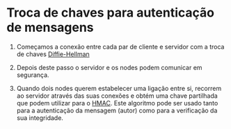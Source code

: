 # Troca de chaves para autenticação de mensagens

1. Começamos a conexão entre cada par de cliente e servidor com a troca de chaves [Diffie-Hellman](https://en.wikipedia.org/wiki/Diffie–Hellman_key_exchange)

2. Depois deste passo o servidor e os nodes podem comunicar em segurança.

3. Quando dois nodes querem estabelecer uma ligação entre si, recorrem ao servidor através das suas conexões e obtém uma chave partilhada que podem utilizar para o [HMAC](https://en.wikipedia.org/wiki/HMAC#Details).
Este algoritmo pode ser usado tanto para a autenticação da mensagem (autor) como para a verificação da sua integridade.
